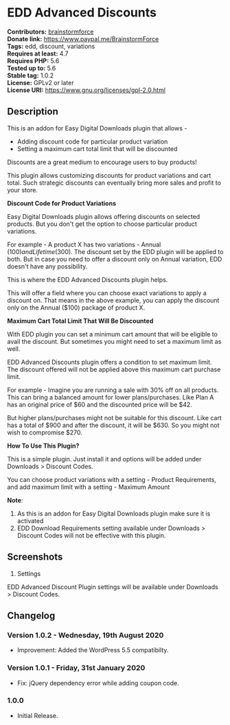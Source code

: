 # EDD Advanced Discounts #
**Contributors:** [brainstormforce](https://profiles.wordpress.org/brainstormforce)  
**Donate link:** https://www.paypal.me/BrainstormForce  
**Tags:** edd, discount, variations  
**Requires at least:** 4.7  
**Requires PHP:** 5.6  
**Tested up to:** 5.6  
**Stable tag:** 1.0.2  
**License:** GPLv2 or later  
**License URI:** https://www.gnu.org/licenses/gpl-2.0.html   

## Description ##

This is an addon for Easy Digital Downloads plugin that allows - 

+ Adding discount code for particular product variation
+ Setting a maximum cart total limit that will be discounted

Discounts are a great medium to encourage users to buy products! 

This plugin allows customizing discounts for product variations and cart total. Such strategic discounts can eventually bring more sales and profit to your store.


**Discount Code for Product Variations**

Easy Digital Downloads plugin allows offering discounts on selected products. But you don't get the option to choose particular product variations. 

For example - A product X has two variations - Annual ($100) and Lifetime ($300). The discount set by the EDD plugin will be applied to both. But in case you need to offer a discount only on Annual variation, EDD doesn't have any possibility. 

This is where the EDD Advanced Discounts plugin helps. 

This will offer a field where you can choose exact variations to apply a discount on. That means in the above example, you can apply the discount only on the Annual ($100) package of product X.


**Maximum Cart Total Limit That Will Be Discounted**

With EDD plugin you can set a minimum cart amount that will be eligible to avail the discount. But sometimes you might need to set a maximum limit as well. 

EDD Advanced Discounts plugin offers a condition to set maximum limit. The discount offered will not be applied above this maximum cart purchase limit. 

For example - Imagine you are running a sale with 30% off on all products. This can bring a balanced amount for lower plans/purchases. Like Plan A has an original price of $60 and the discounted price will be $42.

But higher plans/purchases might not be suitable for this discount. Like cart has a total of  $900 and after the discount, it will be $630. So you might not wish to compromise $270.

**How To Use This Plugin?**

This is a simple plugin. Just install it and options will be added under Downloads > Discount Codes. 

You can choose product variations with a setting - Product Requirements, and 
add maximum limit with a setting - Maximum Amount

**Note**: 
1. As this is an addon for Easy Digital Downloads plugin make sure it is activated 
2. EDD Download Requirements setting available under Downloads > Discount Codes will not be effective with this plugin.


## Screenshots ##
1. Settings 

EDD Advanced Discount Plugin settings will be available under Downloads > Discount Codes. 

## Changelog ##

### Version 1.0.2 - Wednesday, 19th August 2020 ###
- Improvement: Added the WordPress 5.5 compatibilty.

### Version 1.0.1 - Friday, 31st January 2020 ###
- Fix: jQuery dependency error while adding coupon code.

### 1.0.0 ###
- Initial Release.